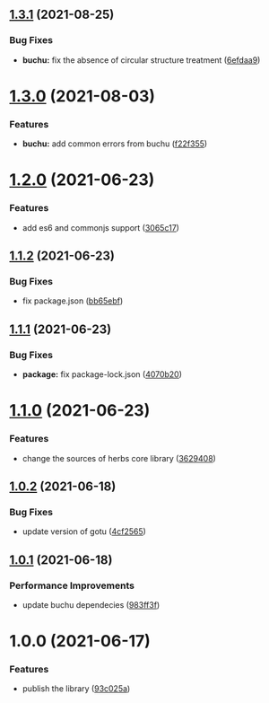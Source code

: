 ## [1.3.1](https://github.com/herbsjs/herbs/compare/v1.3.0...v1.3.1) (2021-08-25)


### Bug Fixes

* **buchu:** fix the absence of circular structure treatment ([6efdaa9](https://github.com/herbsjs/herbs/commit/6efdaa9e46412e9e02274ecf2a270ae2ca7abdc7))

# [1.3.0](https://github.com/herbsjs/herbs/compare/v1.2.0...v1.3.0) (2021-08-03)


### Features

* **buchu:** add common errors from buchu ([f22f355](https://github.com/herbsjs/herbs/commit/f22f355b44260e0e7a029c2cd43aaba94b1fbb57))

# [1.2.0](https://github.com/herbsjs/herbs/compare/v1.1.2...v1.2.0) (2021-06-23)


### Features

* add es6 and commonjs support ([3065c17](https://github.com/herbsjs/herbs/commit/3065c17a9cac39dd5a75040167514c940dff56ed))

## [1.1.2](https://github.com/herbsjs/herbs/compare/v1.1.1...v1.1.2) (2021-06-23)


### Bug Fixes

* fix package.json ([bb65ebf](https://github.com/herbsjs/herbs/commit/bb65ebfde96c280e5184259cc4de6d3b16db88aa))

## [1.1.1](https://github.com/herbsjs/herbs/compare/v1.1.0...v1.1.1) (2021-06-23)


### Bug Fixes

* **package:** fix package-lock.json ([4070b20](https://github.com/herbsjs/herbs/commit/4070b205035e41ed583cd4e1a21c528150407dfd))

# [1.1.0](https://github.com/herbsjs/herbs/compare/v1.0.2...v1.1.0) (2021-06-23)


### Features

* change the sources of herbs core library ([3629408](https://github.com/herbsjs/herbs/commit/362940803466e8342efaf21090c005a3e3cdd66c))

## [1.0.2](https://github.com/herbsjs/herbs/compare/v1.0.1...v1.0.2) (2021-06-18)


### Bug Fixes

* update version of gotu ([4cf2565](https://github.com/herbsjs/herbs/commit/4cf25653942751556e2073bd1e0239c4cf945287))

## [1.0.1](https://github.com/herbsjs/herbs/compare/v1.0.0...v1.0.1) (2021-06-18)


### Performance Improvements

* update buchu dependecies ([983ff3f](https://github.com/herbsjs/herbs/commit/983ff3f1e7844783400ea06efedc7e8b1b98775c))

# 1.0.0 (2021-06-17)


### Features

* publish the library ([93c025a](https://github.com/jhomarolo/herbs/commit/93c025ab76707c3cbd7c04c8561907221e348cb8))
